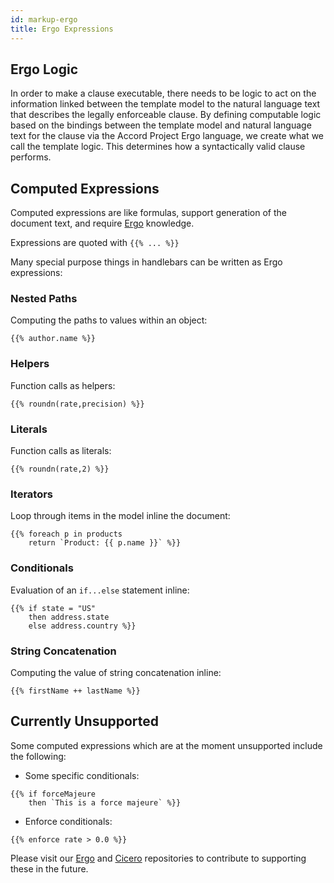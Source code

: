 ```yaml
---
id: markup-ergo
title: Ergo Expressions
---
```


Ergo Logic
---

In order to make a clause executable, there needs to be logic to act on the information linked between the template model to the natural language text that describes the legally enforceable clause. By defining computable logic based on the bindings between the template model and natural language text for the clause  via the Accord Project Ergo language, we create what we call the template logic. This determines how a syntactically valid clause performs.

Computed Expressions 
---

Computed expressions are like formulas, support generation of the document text, and require [Ergo](https://docs.accordproject.org/docs/logic-ergo.html) knowledge.

Expressions are quoted with `{{% ... %}}`

Many special purpose things in handlebars can be written as Ergo expressions:

### Nested Paths

Computing the paths to values within an object:

```tem
{{% author.name %}}
```

### Helpers

Function calls as helpers:

```tem
{{% roundn(rate,precision) %}}
```

### Literals

Function calls as literals:

```tem
{{% roundn(rate,2) %}}
```

### Iterators

Loop through items in the model inline the document:

```tem
{{% foreach p in products
    return `Product: {{ p.name }}` %}}
```

### Conditionals

Evaluation of an `if...else` statement inline:

```tem
{{% if state = "US"
    then address.state
    else address.country %}}
```

### String Concatenation

Computing the value of string concatenation inline:

```tem
{{% firstName ++ lastName %}}
```

Currently Unsupported
---

Some computed expressions which are at the moment unsupported include the following:

- Some specific conditionals:
```tem
{{% if forceMajeure
    then `This is a force majeure` %}}
```

- Enforce conditionals:
```tem
{{% enforce rate > 0.0 %}}
```

Please visit our [Ergo](https://github.com/accordproject/ergo) and [Cicero](https://github.com/accordproject/cicero) repositories to contribute to supporting these in the future.